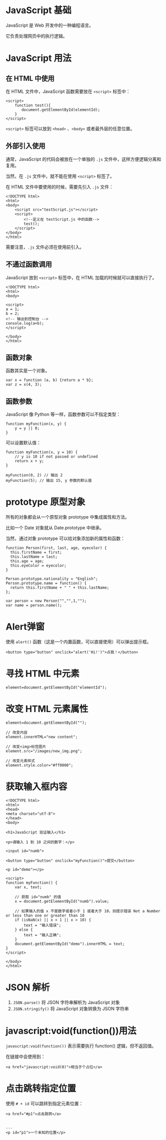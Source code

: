 # JavaScript 基础

JavaScript 是 Web 开发中的一种编程语言。

它负责处理网页中的执行逻辑。

# JavaScript 用法

## 在 HTML 中使用

在 HTML 文件中，JavaScript 函数需要放在 `<script>` 标签中：

```
<script>
    function test(){
       document.getElementById(elementId);
    }
</script>
```

 `<script>` 标签可以放到 `<head>` 、`<body>` 或者最外层的任意位置。

## 外部引入使用

通常，JavaScript 的代码会被放在一个单独的 `.js` 文件中，这样方便逻辑分离和复用。

当然，在 `.js` 文件中，就不能在使用 `<script>` 标签了。

在 HTML 文件中要使用的时候，需要先引入 `.js` 文件：

```
<!DOCTYPE html>
<html>
<body>
    <script src="testScript.js"></script>
    <script>
        <!--定义在 testScript.js 中的函数-->
        test();
    </script>
</body>
</html>
```

需要注意，`.js` 文件必须在使用前引入。

## 不通过函数调用

JavaScript 放到 `<script>` 标签中，在 HTML 加载的时候就可以直接执行了。

```
<!DOCTYPE html>
<html>
<body>

<script>
a = 1;
b = 2;
<!-- 输出到控制台 -->
console.log(a+b);
</script>

</body>
</html>
```

## 函数对象

函数其实是一个对象。

```
var x = function (a, b) {return a * b};
var z = x(4, 3);
```

## 函数参数

JavaScript 像 Python 等一样，函数参数可以不指定类型：

```
function myFunction(x, y) {
    y = y || 0;
}
```

可以设置默认值：


```
function myFunction(x, y = 10) {
    // y is 10 if not passed or undefined
    return x + y;
}

myFunction(0, 2) // 输出 2
myFunction(5); // 输出 15, y 参数的默认值
```

# prototype 原型对象

所有的对象都会从一个原型对象 prototype 中集成属性和方法。

比如一个 Date 对象就从 Date.prototype 中继承。

当然，通过对象 prototype 可以给对象添加新的属性和函数：

```
function Person(first, last, age, eyecolor) {
  this.firstName = first;
  this.lastName = last;
  this.age = age;
  this.eyeColor = eyecolor;
}

Person.prototype.nationality = "English";
Person.prototype.name = function() {
  return this.firstName + " " + this.lastName;
};

var person = new Person("","",1,"");
var name = person.name();
```

# Alert弹窗

使用 `alert()` 函数（这是一个内置函数，可以直接使用）可以弹出提示框。

```
<button type="button" onclick="alert('Hi!')">点我！</button>
```

# 寻找 HTML 中元素

```
element=document.getElementById("elementId");
```

# 改变 HTML 元素属性

```
element=document.getElementById("");

// 改变内容
element.innerHTML="new content";

// 改变<img>标签图片
element.src="/images/new_img.png";

// 改变元素样式
element.style.color="#ff0000";
```


# 获取输入框内容

```
<!DOCTYPE html>
<html>
<head>
<meta charset="utf-8">
</head>
<body>

<h1>JavaScript 验证输入</h1>

<p>请输入 1 到 10 之间的数字：</p>

<input id="numb">

<button type="button" onclick="myFunction()">提交</button>

<p id="demo"></p>

<script>
function myFunction() {
    var x, text;

    // 获取 id="numb" 的值
    x = document.getElementById("numb").value;

    // 如果输入的值 x 不是数字或者小于 1 或者大于 10，则提示错误 Not a Number or less than one or greater than 10
    if (isNaN(x) || x < 1 || x > 10) {
        text = "输入错误";
    } else {
        text = "输入正确";
    }
    document.getElementById("demo").innerHTML = text;
}
</script>

</body>
</html>
```


# JSON 解析

1. `JSON.parse()` 将 JSON 字符串解析为 JavaScript 对象
2. `JSON.stringify()` 将 JavaScript 对象转换为 JSON 字符串

# javascript:void(function())用法

`javascript:void(function())` 表示需要执行 function() 逻辑，但不返回值。

在链接中会使用到：

```
<a href="javascript:void(0)">相当于个占位</a>
```

# 点击跳转指定位置

使用 `# + id` 可以跳转到指定元素位置：

```
<a href="#p1">点击跳转</a>


...
<p id="p1">一个未知的位置</p>
```